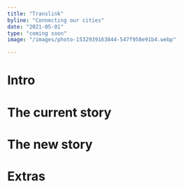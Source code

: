 ```yaml
---
title: "Translink"
byline: "Connecting our cities"
date: "2021-05-01"
type: "coming soon"
image: "/images/photo-1532939163844-547f958e91b4.webp"

---
```


# Intro

# The current story

# The new story

# Extras